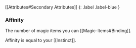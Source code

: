 [[Attributes#Secondary Attributes]]
{: .label .label-blue }

### Affinity
The number of magic items you can [[Magic-Items#Binding]].

Affinity is equal to your [[Instinct]].